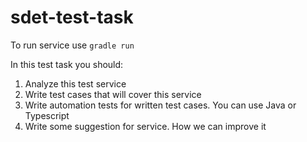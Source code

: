 # sdet-test-task

To run service use `gradle run`

In this test task you should:

1. Analyze this test service
2. Write test cases that will cover this service
3. Write automation tests for written test cases. You can use Java or Typescript
4. Write some suggestion for service. How we can improve it
